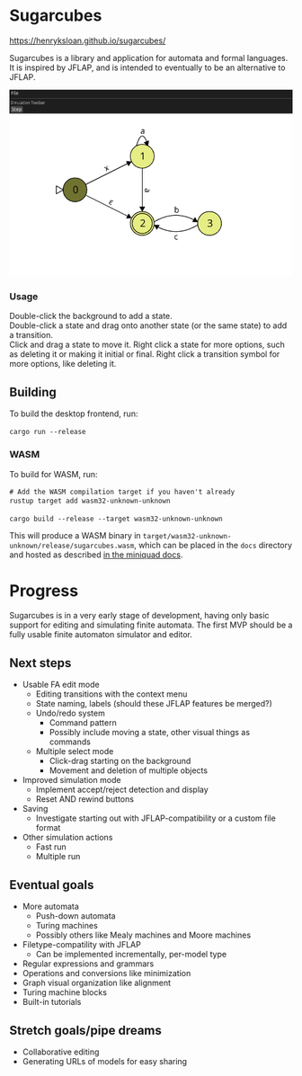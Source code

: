 # Sugarcubes
https://henryksloan.github.io/sugarcubes/

Sugarcubes is a library and application for automata and formal languages. It is inspired by JFLAP, and is intended to eventually to be an alternative to JFLAP.

![Screenshot of a finite automaton in Sugarcubes](screenshots/Sugarcubes.png)

### Usage
Double-click the background to add a state.  
Double-click a state and drag onto another state (or the same state) to add a transition.   
Click and drag a state to move it.
Right click a state for more options, such as deleting it or making it initial or final.
Right click a transition symbol for more options, like deleting it.

## Building
To build the desktop frontend, run:

`cargo run --release`

### WASM
To build for WASM, run:

```
# Add the WASM compilation target if you haven't already
rustup target add wasm32-unknown-unknown

cargo build --release --target wasm32-unknown-unknown
```

This will produce a WASM binary in `target/wasm32-unknown-unknown/release/sugarcubes.wasm`, which can be placed in the `docs` directory and hosted as described [in the miniquad docs](https://github.com/not-fl3/miniquad/#wasm).

# Progress
Sugarcubes is in a very early stage of development, having only basic support for editing and simulating finite automata. The first MVP should be a fully usable finite automaton simulator and editor.

## Next steps
* Usable FA edit mode
    * Editing transitions with the context menu
    * State naming, labels (should these JFLAP features be merged?)
    * Undo/redo system
        * Command pattern
        * Possibly include moving a state, other visual things as commands
    * Multiple select mode
        * Click-drag starting on the background
        * Movement and deletion of multiple objects
* Improved simulation mode
    * Implement accept/reject detection and display
    * Reset AND rewind buttons
* Saving
    * Investigate starting out with JFLAP-compatibility or a custom file format
* Other simulation actions
    * Fast run
    * Multiple run

## Eventual goals
* More automata
    * Push-down automata
    * Turing machines
    * Possibly others like Mealy machines and Moore machines
* Filetype-compatility with JFLAP
    * Can be implemented incrementally, per-model type
* Regular expressions and grammars
* Operations and conversions like minimization
* Graph visual organization like alignment
* Turing machine blocks
* Built-in tutorials

## Stretch goals/pipe dreams
* Collaborative editing
* Generating URLs of models for easy sharing
